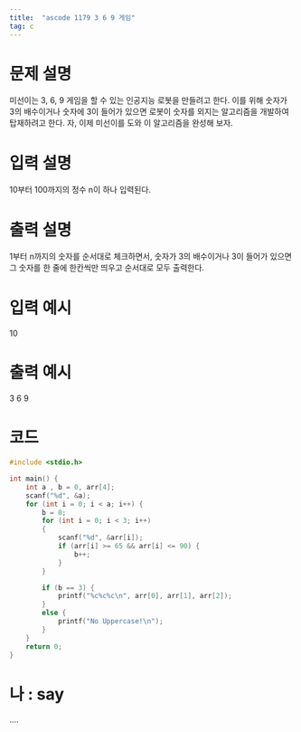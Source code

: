 ```yaml
---
title:  "ascode 1179 3 6 9 게임"
tag: c
---
```


# 문제 설명
미선이는 3, 6, 9 게임을 할 수 있는 인공지능 로봇을 만들려고 한다. 이를 위해 숫자가 3의 배수이거나 숫자에 3이 들어가 있으면 로봇이 숫자를 외지는 알고리즘을 개발하여 탑재하려고 한다. 자, 이제 미선이를 도와 이 알고리즘을 완성해 보자.
# 입력 설명
10부터 100까지의 정수 n이 하나 입력된다.
# 출력 설명
1부터 n까지의 숫자를 순서대로 체크하면서, 숫자가 3의 배수이거나 3이 들어가 있으면 그 숫자를 한 줄에 한칸씩만 띄우고 순서대로 모두 출력한다.
# 입력 예시
10
# 출력 예시
3 6 9 
# 코드

```c
#include <stdio.h> 

int main() {
    int a , b = 0, arr[4];
    scanf("%d", &a);
    for (int i = 0; i < a; i++) {
        b = 0;
        for (int i = 0; i < 3; i++)
        {
            scanf("%d", &arr[i]);
            if (arr[i] >= 65 && arr[i] <= 90) {
                b++;
            }
        }

        if (b == 3) {
            printf("%c%c%c\n", arr[0], arr[1], arr[2]);
        }
        else {
            printf("No Uppercase!\n");
        }
    }
    return 0;
}

```

# 나 : say
....
